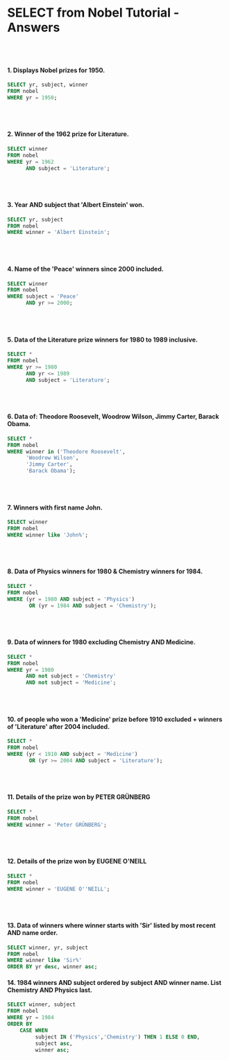 <h1>SELECT from Nobel Tutorial - Answers</h1>
<br></br>

#### 1. Displays Nobel prizes for 1950.
```SQL
SELECT yr, subject, winner
FROM nobel
WHERE yr = 1950;
```
<br></br>

#### 2. Winner of the 1962 prize for Literature.
```SQL
SELECT winner
FROM nobel
WHERE yr = 1962
      AND subject = 'Literature';
```
<br></br>

#### 3. Year AND subject that 'Albert Einstein' won.
```SQL
SELECT yr, subject
FROM nobel
WHERE winner = 'Albert Einstein';
```
<br></br>

#### 4. Name of the 'Peace' winners since 2000 included.
```SQL
SELECT winner
FROM nobel
WHERE subject = 'Peace' 
      AND yr >= 2000;
```
<br></br>

#### 5.  Data of the Literature prize winners for 1980 to 1989 inclusive.
```SQL
SELECT * 
FROM nobel
WHERE yr >= 1980 
      AND yr <= 1989 
      AND subject = 'Literature';
```
<br></br>

#### 6. Data of: Theodore Roosevelt, Woodrow Wilson, Jimmy Carter, Barack Obama.
```SQL
SELECT *
FROM nobel
WHERE winner in ('Theodore Roosevelt',
      'Woodrow Wilson',
      'Jimmy Carter',
      'Barack Obama');
```
<br></br>

#### 7. Winners with first name John.
```SQL
SELECT winner
FROM nobel
WHERE winner like 'John%';
```
<br></br>

#### 8. Data of Physics winners for 1980 & Chemistry winners for 1984.
```SQL
SELECT *
FROM nobel
WHERE (yr = 1980 AND subject = 'Physics') 
       OR (yr = 1984 AND subject = 'Chemistry');
```
<br></br>

#### 9. Data of winners for 1980 excluding Chemistry AND Medicine.
```SQL
SELECT *
FROM nobel
WHERE yr = 1980 
      AND not subject = 'Chemistry' 
      AND not subject = 'Medicine';
```
<br></br>

#### 10. of people who won a 'Medicine' prize before 1910 excluded + winners of 'Literature' after 2004 included.
```SQL
SELECT *
FROM nobel
WHERE (yr < 1910 AND subject = 'Medicine') 
       OR (yr >= 2004 AND subject = 'Literature');
```
<br></br>

#### 11. Details of the prize won by PETER GRÜNBERG
```SQL
SELECT *
FROM nobel
WHERE winner = 'Peter GRÜNBERG';
```
<br></br>

#### 12. Details of the prize won by EUGENE O'NEILL
```SQL
SELECT *
FROM nobel
WHERE winner = 'EUGENE O''NEILL';
```
<br></br>

#### 13. Data of winners where winner starts with 'Sir' listed by most recent AND name order.
```SQL
SELECT winner, yr, subject
FROM nobel
WHERE winner like 'Sir%'
ORDER BY yr desc, winner asc;
```

#### 14. 1984 winners AND subject ordered by subject AND winner name. List Chemistry AND Physics last.
```SQL
SELECT winner, subject
FROM nobel
WHERE yr = 1984
ORDER BY 
    CASE WHEN 
         subject IN ('Physics','Chemistry') THEN 1 ELSE 0 END,
         subject asc,
         winner asc;
```
